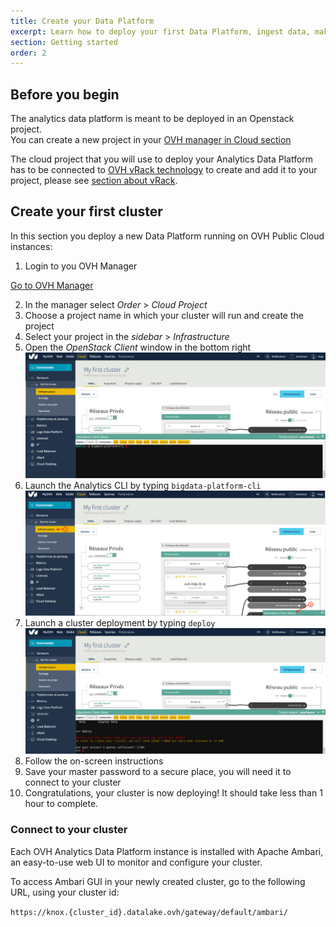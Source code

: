 ```yaml
---
title: Create your Data Platform
excerpt: Learn how to deploy your first Data Platform, ingest data, make your first Hive queries and Spark scripts.
section: Getting started
order: 2
---
```


## Before you begin

The analytics data platform is meant to be deployed in an Openstack project.  
You can create a new project in your [OVH manager in Cloud section](https://www.ovh.com/manager/cloud/index.html#/)

The cloud project that you will use to deploy your Analytics Data Platform has to be connected to
[OVH vRack technology](https://www.ovh.com/fr/solutions/vrack/) to create and add it to your project,
please see [ section about vRack](../vrack/guide.en-gb.md).


## Create your first cluster

In this section you deploy a new Data Platform running on OVH Public
Cloud instances:

1.  Login to you OVH Manager

<a href="https://www.ovh.com/manager/cloud/index.html" class="button">Go to OVH Manager</a>

2.  In the manager select *Order* > *Cloud Project*
3.  Choose a project name in which your cluster will run and create the project
4.  Select your project in the *sidebar* > *Infrastructure*
5.  Open the *OpenStack Client* window in the bottom right
![Openstack client](images/manager_01.png)
6.  Launch the Analytics CLI by typing `bigdata-platform-cli`
![Analytics CLI](images/manager_02.png)
7.  Launch a cluster deployment by typing ``deploy``
![Big Data Platform Deployment](images/manager_03.png)
8.  Follow the on-screen instructions
9.  Save your master password to a secure place, you will need it to connect to your cluster
10. Congratulations, your cluster is now deploying! It should take less than 1 hour to complete.

### Connect to your cluster

Each OVH Analytics Data Platform instance is installed with Apache
Ambari, an easy-to-use web UI to monitor and configure your cluster.

To access Ambari GUI in your newly created cluster, go to the following
URL, using your cluster id:

`https://knox.{cluster_id}.datalake.ovh/gateway/default/ambari/`
